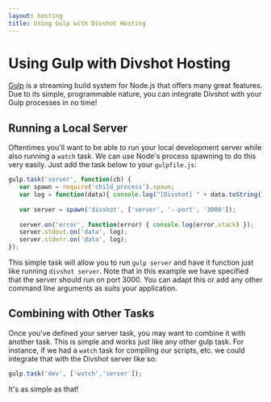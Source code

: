 ```yaml
---
layout: hosting
title: Using Gulp with Divshot Hosting
---
```


# Using Gulp with Divshot Hosting

<p class="lead"><a href="http://gulpjs.com">Gulp</a> is a streaming build system for Node.js that offers many great features.
Due to its simple, programmable nature, you can integrate Divshot with your Gulp processes in no
time!</p>

## Running a Local Server

Oftentimes you'll want to be able to run your local development server while also running a `watch`
task. We can use Node's process spawning to do this very easily. Just add the task below to your
`gulpfile.js`:

```javascript
gulp.task('server', function(cb) {
   var spawn = require('child_process').spawn;
   var log = function(data){ console.log("[Divshot] " + data.toString().trim()); }
    
   var server = spawn('divshot', ['server', '--port', '3000']);
  
   server.on('error', function(error) { console.log(error.stack) });
   server.stdout.on('data', log);
   server.stderr.on('data', log);
});
```

This simple task will allow you to run `gulp server` and have it function just like running `divshot server`.
Note that in this example we have specified that the server should run on port 3000. You can adapt this or
add any other command line arguments as suits your application.

## Combining with Other Tasks

Once you've defined your server task, you may want to combine it with another task. This is simple and works
just like any other gulp task. For instance, if we had a `watch` task for compiling our scripts, etc. we could
integrate that with the Divshot server like so:

```javascript
gulp.task('dev', ['watch','server']);
```

It's as simple as that!